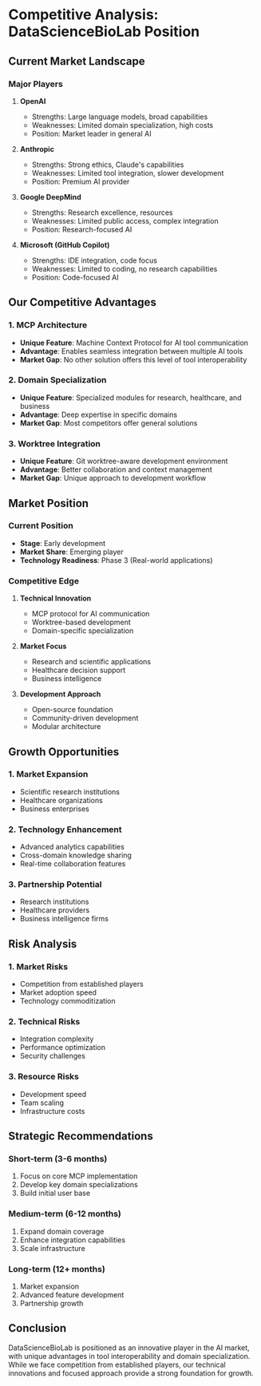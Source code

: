 # Competitive Analysis: DataScienceBioLab Position

## Current Market Landscape

### Major Players
1. **OpenAI**
   - Strengths: Large language models, broad capabilities
   - Weaknesses: Limited domain specialization, high costs
   - Position: Market leader in general AI

2. **Anthropic**
   - Strengths: Strong ethics, Claude's capabilities
   - Weaknesses: Limited tool integration, slower development
   - Position: Premium AI provider

3. **Google DeepMind**
   - Strengths: Research excellence, resources
   - Weaknesses: Limited public access, complex integration
   - Position: Research-focused AI

4. **Microsoft (GitHub Copilot)**
   - Strengths: IDE integration, code focus
   - Weaknesses: Limited to coding, no research capabilities
   - Position: Code-focused AI

## Our Competitive Advantages

### 1. MCP Architecture
- **Unique Feature**: Machine Context Protocol for AI tool communication
- **Advantage**: Enables seamless integration between multiple AI tools
- **Market Gap**: No other solution offers this level of tool interoperability

### 2. Domain Specialization
- **Unique Feature**: Specialized modules for research, healthcare, and business
- **Advantage**: Deep expertise in specific domains
- **Market Gap**: Most competitors offer general solutions

### 3. Worktree Integration
- **Unique Feature**: Git worktree-aware development environment
- **Advantage**: Better collaboration and context management
- **Market Gap**: Unique approach to development workflow

## Market Position

### Current Position
- **Stage**: Early development
- **Market Share**: Emerging player
- **Technology Readiness**: Phase 3 (Real-world applications)

### Competitive Edge
1. **Technical Innovation**
   - MCP protocol for AI communication
   - Worktree-based development
   - Domain-specific specialization

2. **Market Focus**
   - Research and scientific applications
   - Healthcare decision support
   - Business intelligence

3. **Development Approach**
   - Open-source foundation
   - Community-driven development
   - Modular architecture

## Growth Opportunities

### 1. Market Expansion
- Scientific research institutions
- Healthcare organizations
- Business enterprises

### 2. Technology Enhancement
- Advanced analytics capabilities
- Cross-domain knowledge sharing
- Real-time collaboration features

### 3. Partnership Potential
- Research institutions
- Healthcare providers
- Business intelligence firms

## Risk Analysis

### 1. Market Risks
- Competition from established players
- Market adoption speed
- Technology commoditization

### 2. Technical Risks
- Integration complexity
- Performance optimization
- Security challenges

### 3. Resource Risks
- Development speed
- Team scaling
- Infrastructure costs

## Strategic Recommendations

### Short-term (3-6 months)
1. Focus on core MCP implementation
2. Develop key domain specializations
3. Build initial user base

### Medium-term (6-12 months)
1. Expand domain coverage
2. Enhance integration capabilities
3. Scale infrastructure

### Long-term (12+ months)
1. Market expansion
2. Advanced feature development
3. Partnership growth

## Conclusion
DataScienceBioLab is positioned as an innovative player in the AI market, with unique advantages in tool interoperability and domain specialization. While we face competition from established players, our technical innovations and focused approach provide a strong foundation for growth. 